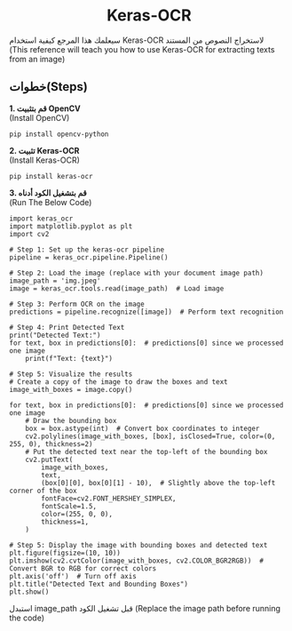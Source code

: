 <h1 align=center> Keras-OCR</h1>
سيعلمك هذا المرجع كيفية استخدام Keras-OCR لاستخراج النصوص من المستند<br>
(This reference will teach you how to use Keras-OCR for extracting texts from an image)

## خطوات(Steps)
**1. قم بتثبيت  OpenCV**  
(Install OpenCV)
```
pip install opencv-python
```

**2. تثبيت Keras-OCR**  
(Install Keras-OCR)
```
pip install keras-ocr
```
**3. قم بتشغيل الكود أدناه**  
(Run The Below Code)
```
import keras_ocr
import matplotlib.pyplot as plt
import cv2

# Step 1: Set up the keras-ocr pipeline
pipeline = keras_ocr.pipeline.Pipeline()

# Step 2: Load the image (replace with your document image path)
image_path = 'img.jpeg'
image = keras_ocr.tools.read(image_path)  # Load image

# Step 3: Perform OCR on the image
predictions = pipeline.recognize([image])  # Perform text recognition

# Step 4: Print Detected Text
print("Detected Text:")
for text, box in predictions[0]:  # predictions[0] since we processed one image
    print(f"Text: {text}")
    
# Step 5: Visualize the results
# Create a copy of the image to draw the boxes and text
image_with_boxes = image.copy()

for text, box in predictions[0]:  # predictions[0] since we processed one image
    # Draw the bounding box
    box = box.astype(int)  # Convert box coordinates to integer
    cv2.polylines(image_with_boxes, [box], isClosed=True, color=(0, 255, 0), thickness=2)
    # Put the detected text near the top-left of the bounding box
    cv2.putText(
        image_with_boxes,
        text,
        (box[0][0], box[0][1] - 10),  # Slightly above the top-left corner of the box
        fontFace=cv2.FONT_HERSHEY_SIMPLEX,
        fontScale=1.5,
        color=(255, 0, 0),
        thickness=1,
    )

# Step 5: Display the image with bounding boxes and detected text
plt.figure(figsize=(10, 10))
plt.imshow(cv2.cvtColor(image_with_boxes, cv2.COLOR_BGR2RGB))  # Convert BGR to RGB for correct colors
plt.axis('off')  # Turn off axis
plt.title("Detected Text and Bounding Boxes")
plt.show()
```
استبدل image_path قبل تشغيل الكود
(Replace the image path before running the code)
